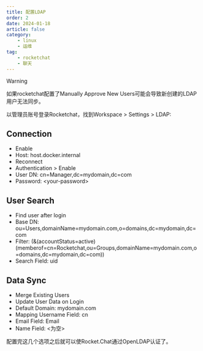 ```yaml
---
title: 配置LDAP
order: 2
date: 2024-01-18
article: false
category:
    - linux
    - 运维
tag:
    - rocketchat
    - 聊天
---
```

>[!warning]
> 如果rocketchat配置了Manually Approve New Users可能会导致新创建的LDAP用户无法同步。

以管理员账号登录Rocketchat，找到Workspace > Settings > LDAP:

## Connection

- Enable
- Host:    host.docker.internal
- Reconnect
- Authentication > Enable
- User DN:    cn=Manager,dc=mydomain,dc=com
- Password:    \<your-password>

## User Search

- Find user after login
- Base DN:    ou=Users,domainName=mydomain.com,o=domains,dc=mydomain,dc=com
- Filter:    (&(accountStatus=active)(memberof=cn=Rocketchat,ou=Groups,domainName=mydomain.com,o=domains,dc=mydomain,dc=com))
- Search Field:    uid

## Data Sync

- Merge Existing Users
- Update User Data on Login
- Default Domain:    mydomain.com
- Mapping Username Field:  cn
- Email Field:    Email
- Name Field:  <为空>

配置完这几个选项之后就可以使Rocket.Chat通过OpenLDAP认证了。
